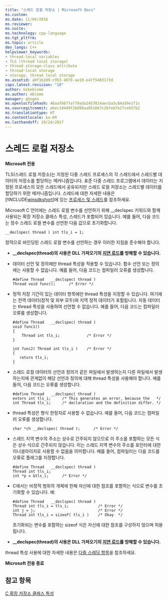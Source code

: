 ```yaml
---
title: "스레드 로컬 저장소 | Microsoft Docs"
ms.custom: 
ms.date: 11/04/2016
ms.reviewer: 
ms.suite: 
ms.technology: cpp-language
ms.tgt_pltfrm: 
ms.topic: article
dev_langs: C++
helpviewer_keywords:
- thread-local variables
- TLS (thread local storage)
- thread storage-class attribute
- thread-local storage
- storage, thread local storage
ms.assetid: a0f1b109-c953-4079-aa10-e47f5483173d
caps.latest.revision: "10"
author: mikeblome
ms.author: mblome
manager: ghogen
ms.openlocfilehash: 46aaf6677a779ada2457814aecba5c84a59e1f1c
ms.sourcegitcommit: ebec1d449f2bd98aa851667c2bfeb7e27ce657b2
ms.translationtype: HT
ms.contentlocale: ko-KR
ms.lasthandoff: 10/24/2017
---
```

# <a name="thread-local-storage"></a>스레드 로컬 저장소
**Microsoft 전용**  
  
 TLS(스레드 로컬 저장소)는 지정된 다중 스레드 프로세스의 각 스레드에서 스레드별 데이터의 저장소를 할당하는 메커니즘입니다. 표준 다중 스레드 프로그램에서 데이터는 지정된 프로세스의 모든 스레드에서 공유되지만 스레드 로컬 저장소는 스레드별 데이터를 할당하기 위한 메커니즘입니다. 스레드에 대한 자세한 내용은 [!INCLUDE[winsdkshort](../atl-mfc-shared/reference/includes/winsdkshort_md.md)]에 있는 [프로세스 및 스레드](http://msdn.microsoft.com/library/windows/desktop/ms684841)를 참조하세요.  
  
 Microsoft C 언어에는 스레드 로컬 변수를 선언하기 위해 __declspec 키워드와 함께 사용되는 확장 저장소 클래스 특성, 스레드가 포함되어 있습니다. 예를 들어, 다음 코드는 정수 스레드 로컬 변수를 선언한 다음 값으로 초기화합니다.  
  
```  
__declspec( thread ) int tls_i = 1;  
```  
  
 정적으로 바인딩된 스레드 로컬 변수를 선언하는 경우 이러한 지침을 준수해야 합니다.  
  
-   **__declspec(thread)**의 사용은 DLL 가져오기의 [지연 로드](../build/reference/linker-support-for-delay-loaded-dlls.md)를 방해할 수 있습니다**.**  
  
-   데이터 선언 및 정의에만 thread 특성을 적용할 수 있습니다. 함수 선언 또는 정의에는 사용할 수 없습니다. 예를 들어, 다음 코드는 컴파일러 오류를 생성합니다.  
  
    ```  
    #define Thread   __declspec( thread )  
    Thread void func();      /* Error */  
    ```  
  
-   정적 저장 기간이 있는 데이터 항목에만 thread 특성을 지정할 수 있습니다. 여기에는 전역 데이터(정적 및 외부 모두)와 지역 정적 데이터가 포함됩니다. 자동 데이터는 thread 특성을 사용하여 선언할 수 없습니다. 예를 들어, 다음 코드는 컴파일러 오류를 생성합니다.  
  
    ```  
    #define Thread   __declspec( thread )  
    void func1()  
    {  
        Thread int tls_i;            /* Error */  
    }  
  
    int func2( Thread int tls_i )    /* Error */  
    {  
       return tls_i;  
    }  
    ```  
  
-   스레드 로컬 데이터의 선언과 정의가 같은 파일에서 발생하는지 다른 파일에서 발생하는지에 관계없이 해당 선언과 정의에 대해 thread 특성을 사용해야 합니다. 예를 들어, 다음 코드는 오류를 생성합니다.  
  
    ```  
    #define Thread   __declspec( thread )  
    extern int tls_i;     /* This generates an error, because the   */  
    int Thread tls_i;     /* declaration and the definition differ. */  
    ```  
  
-   thread 특성은 형식 한정자로 사용할 수 없습니다. 예를 들어, 다음 코드는 컴파일러 오류를 생성합니다.  
  
    ```  
    char *ch __declspec( thread );      /* Error */  
    ```  
  
-   스레드 지역 변수의 주소는 상수로 간주되지 않으므로 이 주소를 포함하는 모든 식은 상수 식으로 간주되지 않습니다. 이는 스레드 지역 변수의 주소를 포인터에 대한 이니셜라이저로 사용할 수 없음을 의미합니다. 예를 들어, 컴파일러는 다음 코드를 오류로 플래그를 지정합니다.  
  
    ```  
    #define Thread   __declspec( thread )  
    Thread int tls_i;  
    int *p = &tls_i;      /* Error */  
    ```  
  
-   C에서는 비정적 범위의 개체에 한해 자신에 대한 참조를 포함하는 식으로 변수를 초기화할 수 있습니다. 예:  
  
    ```  
    #define Thread   __declspec( thread )  
    Thread int tls_i = tls_i;             /* Error */  
    int j = j;                            /* Error */  
    Thread int tls_i = sizeof( tls_i )    /* Okay  */  
    ```  
  
     초기화되는 변수를 포함하는 sizeof 식은 자신에 대한 참조를 구성하지 않으며 허용됩니다.  
  
-   **__declspec(thread)**의 사용은 DLL 가져오기의 [지연 로드](../build/reference/linker-support-for-delay-loaded-dlls.md)를 방해할 수 있습니다**.**  
  
 thread 특성 사용에 대한 자세한 내용은 [다중 스레딩 항목](../parallel/multithreading-support-for-older-code-visual-cpp.md)을 참조하세요.  
  
 **Microsoft 전용 종료**  
  
## <a name="see-also"></a>참고 항목  
 [C 확장 저장소 클래스 특성](../c-language/c-extended-storage-class-attributes.md)